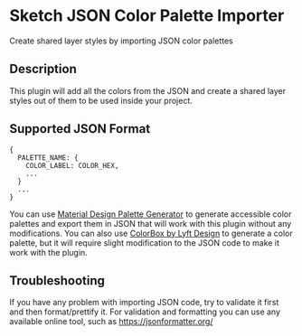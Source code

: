 # Sketch JSON Color Palette Importer
Create shared layer styles by importing JSON color palettes

## Description
This plugin will add all the colors from the JSON and create a shared layer styles out of them to be used inside your project.

## Supported JSON Format

```
{
  PALETTE_NAME: {
    COLOR_LABEL: COLOR_HEX,
    ...
  }
  ...
}
```

You can use [Material Design Palette Generator](https://materialpalettes.com/) to generate accessible color palettes and export them in JSON that will work with this plugin without any modifications.
You can also use [ColorBox by Lyft Design](https://www.colorbox.io/) to generate a color palette, but it will require slight modification to the JSON code to make it work with the plugin.


## Troubleshooting
If you have any problem with importing JSON code, try to validate it first and then format/prettify it. For validation and formatting you can use any available online tool, such as https://jsonformatter.org/
